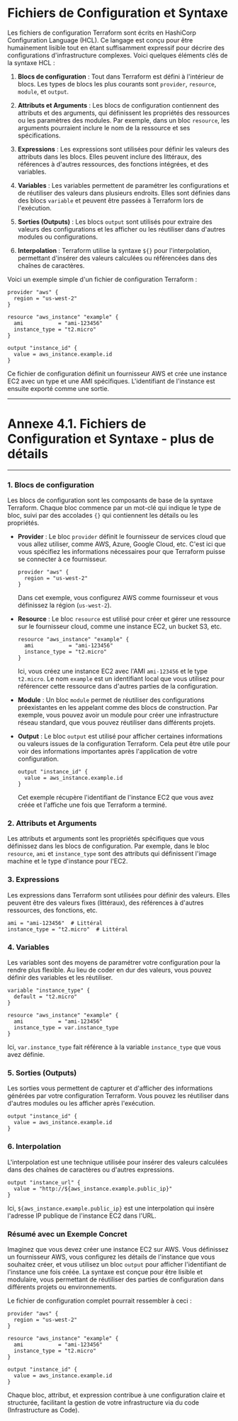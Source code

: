 
# Fichiers de Configuration et Syntaxe

Les fichiers de configuration Terraform sont écrits en HashiCorp Configuration Language (HCL). Ce langage est conçu pour être humainement lisible tout en étant suffisamment expressif pour décrire des configurations d'infrastructure complexes. Voici quelques éléments clés de la syntaxe HCL :

1. **Blocs de configuration** : Tout dans Terraform est défini à l'intérieur de blocs. Les types de blocs les plus courants sont `provider`, `resource`, `module`, et `output`.

2. **Attributs et Arguments** : Les blocs de configuration contiennent des attributs et des arguments, qui définissent les propriétés des ressources ou les paramètres des modules. Par exemple, dans un bloc `resource`, les arguments pourraient inclure le nom de la ressource et ses spécifications.

3. **Expressions** : Les expressions sont utilisées pour définir les valeurs des attributs dans les blocs. Elles peuvent inclure des littéraux, des références à d'autres ressources, des fonctions intégrées, et des variables.

4. **Variables** : Les variables permettent de paramétrer les configurations et de réutiliser des valeurs dans plusieurs endroits. Elles sont définies dans des blocs `variable` et peuvent être passées à Terraform lors de l'exécution.

5. **Sorties (Outputs)** : Les blocs `output` sont utilisés pour extraire des valeurs des configurations et les afficher ou les réutiliser dans d'autres modules ou configurations.

6. **Interpolation** : Terraform utilise la syntaxe `${}` pour l'interpolation, permettant d'insérer des valeurs calculées ou référencées dans des chaînes de caractères.

Voici un exemple simple d'un fichier de configuration Terraform :

```hcl
provider "aws" {
  region = "us-west-2"
}

resource "aws_instance" "example" {
  ami           = "ami-123456"
  instance_type = "t2.micro"
}

output "instance_id" {
  value = aws_instance.example.id
}
```

Ce fichier de configuration définit un fournisseur AWS et crée une instance EC2 avec un type et une AMI spécifiques. L'identifiant de l'instance est ensuite exporté comme une sortie.




---
# Annexe 4.1. Fichiers de Configuration et Syntaxe - plus de détails
----

### 1. **Blocs de configuration**

Les blocs de configuration sont les composants de base de la syntaxe Terraform. Chaque bloc commence par un mot-clé qui indique le type de bloc, suivi par des accolades `{}` qui contiennent les détails ou les propriétés.

- **Provider** : Le bloc `provider` définit le fournisseur de services cloud que vous allez utiliser, comme AWS, Azure, Google Cloud, etc. C'est ici que vous spécifiez les informations nécessaires pour que Terraform puisse se connecter à ce fournisseur.
  ```hcl
  provider "aws" {
    region = "us-west-2"
  }
  ```
  Dans cet exemple, vous configurez AWS comme fournisseur et vous définissez la région (`us-west-2`).

- **Resource** : Le bloc `resource` est utilisé pour créer et gérer une ressource sur le fournisseur cloud, comme une instance EC2, un bucket S3, etc.
  ```hcl
  resource "aws_instance" "example" {
    ami           = "ami-123456"
    instance_type = "t2.micro"
  }
  ```
  Ici, vous créez une instance EC2 avec l'AMI `ami-123456` et le type `t2.micro`. Le nom `example` est un identifiant local que vous utilisez pour référencer cette ressource dans d'autres parties de la configuration.

- **Module** : Un bloc `module` permet de réutiliser des configurations préexistantes en les appelant comme des blocs de construction. Par exemple, vous pouvez avoir un module pour créer une infrastructure réseau standard, que vous pouvez réutiliser dans différents projets.

- **Output** : Le bloc `output` est utilisé pour afficher certaines informations ou valeurs issues de la configuration Terraform. Cela peut être utile pour voir des informations importantes après l'application de votre configuration.
  ```hcl
  output "instance_id" {
    value = aws_instance.example.id
  }
  ```
  Cet exemple récupère l'identifiant de l'instance EC2 que vous avez créée et l'affiche une fois que Terraform a terminé.

### 2. **Attributs et Arguments**

Les attributs et arguments sont les propriétés spécifiques que vous définissez dans les blocs de configuration. Par exemple, dans le bloc `resource`, `ami` et `instance_type` sont des attributs qui définissent l'image machine et le type d'instance pour l'EC2.

### 3. **Expressions**

Les expressions dans Terraform sont utilisées pour définir des valeurs. Elles peuvent être des valeurs fixes (littéraux), des références à d'autres ressources, des fonctions, etc.
  ```hcl
  ami = "ami-123456"  # Littéral
  instance_type = "t2.micro"  # Littéral
  ```

### 4. **Variables**

Les variables sont des moyens de paramétrer votre configuration pour la rendre plus flexible. Au lieu de coder en dur des valeurs, vous pouvez définir des variables et les réutiliser.
  ```hcl
  variable "instance_type" {
    default = "t2.micro"
  }

  resource "aws_instance" "example" {
    ami           = "ami-123456"
    instance_type = var.instance_type
  }
  ```
  Ici, `var.instance_type` fait référence à la variable `instance_type` que vous avez définie.

### 5. **Sorties (Outputs)**

Les sorties vous permettent de capturer et d'afficher des informations générées par votre configuration Terraform. Vous pouvez les réutiliser dans d'autres modules ou les afficher après l'exécution.
  ```hcl
  output "instance_id" {
    value = aws_instance.example.id
  }
  ```

### 6. **Interpolation**

L'interpolation est une technique utilisée pour insérer des valeurs calculées dans des chaînes de caractères ou d'autres expressions.
  ```hcl
  output "instance_url" {
    value = "http://${aws_instance.example.public_ip}"
  }
  ```
  Ici, `${aws_instance.example.public_ip}` est une interpolation qui insère l'adresse IP publique de l'instance EC2 dans l'URL.

### **Résumé avec un Exemple Concret**

Imaginez que vous devez créer une instance EC2 sur AWS. Vous définissez un fournisseur AWS, vous configurez les détails de l'instance que vous souhaitez créer, et vous utilisez un bloc `output` pour afficher l'identifiant de l'instance une fois créée. La syntaxe est conçue pour être lisible et modulaire, vous permettant de réutiliser des parties de configuration dans différents projets ou environnements.

Le fichier de configuration complet pourrait ressembler à ceci :

```hcl
provider "aws" {
  region = "us-west-2"
}

resource "aws_instance" "example" {
  ami           = "ami-123456"
  instance_type = "t2.micro"
}

output "instance_id" {
  value = aws_instance.example.id
}
```

Chaque bloc, attribut, et expression contribue à une configuration claire et structurée, facilitant la gestion de votre infrastructure via du code (Infrastructure as Code).
